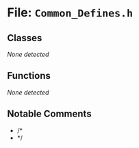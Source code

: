 # File: `Common_Defines.h`

## Classes

_None detected_

## Functions

_None detected_

## Notable Comments

- /*
- */
